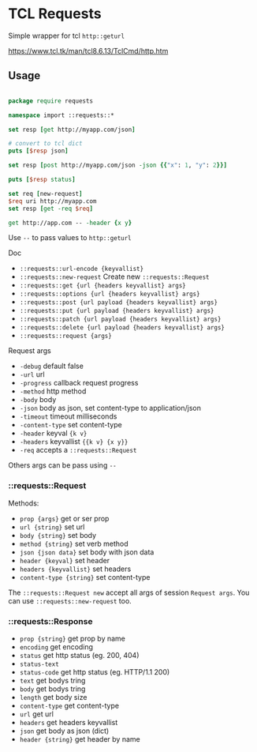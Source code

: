 # TCL Requests

Simple wrapper for tcl `http::geturl`


https://www.tcl.tk/man/tcl8.6.13/TclCmd/http.htm

## Usage

```tcl

package require requests

namespace import ::requests::*

set resp [get http://myapp.com/json]

# convert to tcl dict
puts [$resp json]

set resp [post http://myapp.com/json -json {{"x": 1, "y": 2}}]

puts [$resp status]

set req [new-request]
$req uri http://myapp.com
set resp [get -req $req]

get http://app.com -- -header {x y} 

```

Use `--` to pass values to `http::geturl`


Doc

* `::requests::url-encode {keyvallist}` 
* `::requests::new-request` Create new `::requests::Request`
* `::requests::get {url {headers keyvallist} args}` 
* `::requests::options {url {headers keyvallist} args}`
* `::requests::post {url payload {headers keyvallist} args}`
* `::requests::put {url payload {headers keyvallist} args}`
* `::requests::patch {url payload {headers keyvallist} args}`
* `::requests::delete {url payload {headers keyvallist} args}`
* `::requests::request {args}`

Request args

* `-debug` default false
* `-url` url
* `-progress` callback request progress
* `-method` http method
* `-body` body 
* `-json` body as json, set content-type to application/json
* `-timeout` timeout milliseconds
* `-content-type` set content-type
* `-header` keyval `{k v}`
* `-headers` keyvallist `{{k v} {x y}}`
* `-req` accepts a `::requests::Request`

Others args can be pass using `--`

### ::requests::Request

Methods:

* `prop {args}` get or ser prop
* `url {string}` set url
* `body {string}` set body
* `method {string}` set verb method
* `json {json data}` set body with json data
* `header {keyval}` set header
* `headers {keyvallist}` set headers
* `content-type {string}` set content-type

The `::requests::Request new` accept all args of session `Request args`. You can use `::requests::new-request` too.

### ::requests::Response

* `prop {string}` get prop by name
* `encoding` get encoding
* `status` get http status (eg. 200, 404)
* `status-text`
* `status-code` get http status (eg. HTTP/1.1 200)
* `text` get bodys tring
* `body` get bodys tring
* `length` get body size
* `content-type` get content-type
* `url` get url
* `headers` get headers keyvallist
* `json` get body as json (dict)
* `header {string}` get header by name